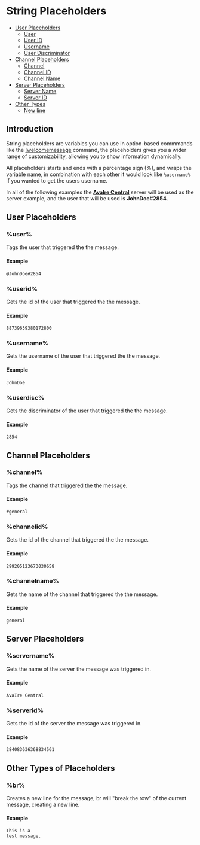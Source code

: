 # String Placeholders

- [User Placeholders](#user-placeholders)
    - [User](#user)
    - [User ID](#userid)
    - [Username](#username)
    - [User Discriminator](#userdisc)
- [Channel Placeholders](#channel-placeholders)
    - [Channel](#channel)
    - [Channel ID](#channelid)
    - [Channel Name](#channelname)
- [Server Placeholders](#server-placeholders)
    - [Server Name](#servername)
    - [Server ID](#serverid)
- [Other Types](#other-types-placeholders)
    - [New line](#new-line)

<a name="introduction"></a>
## Introduction

String placeholders are variables you can use in option-based commmands like the [!welcomemessage](/docs/{{version}}/commands#WelcomeMessageCommand) command, the placeholders gives you a wider range of customizability, allowing you to show information dynamically.

All placeholders starts and ends with a percentage sign (%), and wraps the variable name, in combination with each other it would look like `%username%` if you wanted to get the users username.

In all of the following examples the **[AvaIre Central](https://avairebot.com/support)** server will be used as the server example, and the user that will be used is **JohnDoe**#**2854**.

<a name="user-placeholders"></a>
## User Placeholders

<a name="user"></a>
### %user%

Tags the user that triggered the the message.

#### Example

    @JohnDoe#2854

<a name="userid"></a>
### %userid%

Gets the id of the user that triggered the the message.

#### Example

    88739639380172800

<a name="username"></a>
### %username%

Gets the username of the user that triggered the the message.

#### Example

    JohnDoe

<a name="userdisc"></a>
### %userdisc%

Gets the discriminator of the user that triggered the the message.

#### Example

    2854

<a name="channel-placeholders"></a>
## Channel Placeholders

<a name="channel"></a>
### %channel%

Tags the channel that triggered the the message.

#### Example

    #general

<a name="channelid"></a>
### %channelid%

Gets the id of the channel that triggered the the message.

#### Example

    299205123673030658

<a name="channelname"></a>
### %channelname%

Gets the name of the channel that triggered the the message.

#### Example

    general

<a name="server-placeholders"></a>
## Server Placeholders

<a name="servername"></a>
### %servername%

Gets the name of the server the message was triggered in.

#### Example

    AvaIre Central

<a name="serverid"></a>
### %serverid%

Gets the id of the server the message was triggered in.

#### Example

    284083636368834561

<a name="other-types-placeholders"></a>
## Other Types of Placeholders

<a name="new-line"></a>
### %br%

Creates a new line for the message, br will "break the row" of the current message, creating a new line.

#### Example

    This is a
    test message.
